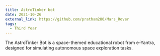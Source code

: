 ```yaml
---
title: AstroTinker bot
date: 2021-10-26
external_link: https://github.com/pratham280/Mars_Rover
tags:
  - Third Year
---
```


The AstroTinker Bot is a space-themed educational robot from e-Yantra, designed for simulating autonomous space exploration tasks.

<!--more-->
